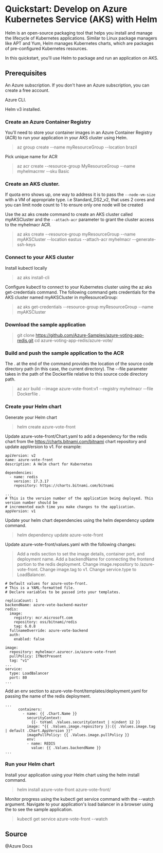 # Quickstart: Develop on Azure Kubernetes Service (AKS) with Helm

Helm is an open-source packaging tool that helps you install and manage the lifecycle of Kubernetes applications. Similar to Linux package managers like APT and Yum, Helm manages Kubernetes charts, which are packages of pre-configured Kubernetes resources.

In this quickstart, you'll use Helm to package and run an application on AKS.

## Prerequisites
An Azure subscription. If you don't have an Azure subscription, you can create a free account.

Azure CLI.

Helm v3 installed.

### Create an Azure Container Registry

You'll need to store your container images in an Azure Container Registry (ACR) to run your application in your AKS cluster using Helm. 

>az group create --name myResourceGroup --location brazil

Pick unique name for ACR
>az acr create --resource-group MyResourceGroup --name myhelmacrmr --sku Basic

### Create an AKS cluster. 

If quota erro shows up, one way to address it is to pass the ```--node-vm-size``` with a VM of appropriate type. i.e Standard_DS2_v2, that uses 2 cores and you can limit node count to 1 to ensure only one node will be created

Use the az aks create command to create an AKS cluster called myAKSCluster and the ```--attach-acr``` parameter to grant the cluster access to the myhelmacr ACR.

>az aks create --resource-group myResourceGroup --name myAKSCluster --location eastus --attach-acr myhelmacr --generate-ssh-keys

### Connect to your AKS cluster

Install kubectl locally
>az aks install-cli

Configure kubectl to connect to your Kubernetes cluster using the az aks get-credentials command. The following command gets credentials for the AKS cluster named myAKSCluster in myResourceGroup:
>az aks get-credentials --resource-group myResourceGroup --name myAKSCluster

### Download the sample application

>git clone https://github.com/Azure-Samples/azure-voting-app-redis.git
>cd azure-voting-app-redis/azure-vote/

### Build and push the sample application to the ACR

The . at the end of the command provides the location of the source code directory path (in this case, the current directory). The --file parameter takes in the path of the Dockerfile relative to this source code directory path.
>az acr build --image azure-vote-front:v1 --registry myhelmacr --file Dockerfile .

### Create your Helm chart

Generate your Helm chart
>helm create azure-vote-front

Update azure-vote-front/Chart.yaml to add a dependency for the redis chart from the https://charts.bitnami.com/bitnami chart repository and update appVersion to v1. For example:
```
apiVersion: v2
name: azure-vote-front
description: A Helm chart for Kubernetes

dependencies:
  - name: redis
    version: 17.3.17
    repository: https://charts.bitnami.com/bitnami

...
# This is the version number of the application being deployed. This version number should be
# incremented each time you make changes to the application.
appVersion: v1
```

Update your helm chart dependencies using the helm dependency update command.
>helm dependency update azure-vote-front


Update azure-vote-front/values.yaml with the following changes:

>Add a redis section to set the image details, container port, and deployment name.
>Add a backendName for connecting the frontend portion to the redis deployment.
>Change image.repository to <loginServer>/azure-vote-front.
>Change image.tag to v1.
>Change service.type to LoadBalancer.
```
# Default values for azure-vote-front.
# This is a YAML-formatted file.
# Declare variables to be passed into your templates.

replicaCount: 1
backendName: azure-vote-backend-master
redis:
  image:
    registry: mcr.microsoft.com
    repository: oss/bitnami/redis
    tag: 6.0.8
  fullnameOverride: azure-vote-backend
  auth:
    enabled: false

image:
  repository: myhelmacr.azurecr.io/azure-vote-front
  pullPolicy: IfNotPresent
  tag: "v1"
...
service:
  type: LoadBalancer
  port: 80
...
```

Add an env section to azure-vote-front/templates/deployment.yaml for passing the name of the redis deployment.
```
...
      containers:
        - name: {{ .Chart.Name }}
          securityContext:
            {{- toYaml .Values.securityContext | nindent 12 }}
          image: "{{ .Values.image.repository }}:{{ .Values.image.tag | default .Chart.AppVersion }}"
          imagePullPolicy: {{ .Values.image.pullPolicy }}
          env:
          - name: REDIS
            value: {{ .Values.backendName }}
...
```

### Run your Helm chart

Install your application using your Helm chart using the helm install command.
>helm install azure-vote-front azure-vote-front/

Monitor progress using the kubectl get service command with the --watch argument. Navigate to your application's load balancer in a browser using the <EXTERNAL-IP> to see the sample application.

>kubectl get service azure-vote-front --watch

## Source
@Azure Docs